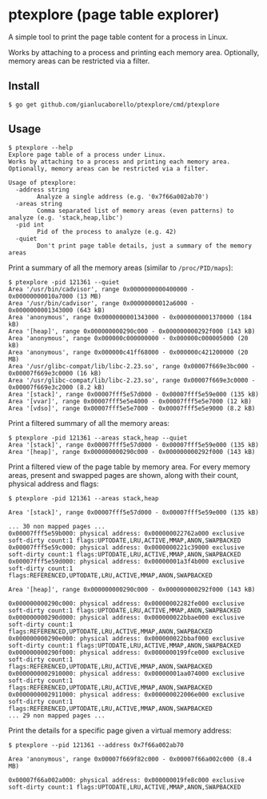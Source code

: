 # ptexplore (page table explorer)

A simple tool to print the page table content for a process in Linux.

Works by attaching to a process and printing each memory area. Optionally, memory areas can be restricted via a filter.

## Install

```
$ go get github.com/gianlucaborello/ptexplore/cmd/ptexplore
```

## Usage

```
$ ptexplore --help
Explore page table of a process under Linux.
Works by attaching to a process and printing each memory area. Optionally, memory areas can be restricted via a filter.

Usage of ptexplore:
  -address string
        Analyze a single address (e.g. '0x7f66a002ab70')
  -areas string
        Comma separated list of memory areas (even patterns) to analyze (e.g. 'stack,heap,libc')
  -pid int
        Pid of the process to analyze (e.g. 42)
  -quiet
        Don't print page table details, just a summary of the memory areas
```

Print a summary of all the memory areas (similar to `/proc/PID/maps`):

```
$ ptexplore -pid 121361 --quiet
Area '/usr/bin/cadvisor', range 0x0000000000400000 - 0x00000000010a7000 (13 MB)
Area '/usr/bin/cadvisor', range 0x00000000012a6000 - 0x0000000001343000 (643 kB)
Area 'anonymous', range 0x0000000001343000 - 0x0000000001370000 (184 kB)
Area '[heap]', range 0x000000000290c000 - 0x000000000292f000 (143 kB)
Area 'anonymous', range 0x000000c000000000 - 0x000000c000005000 (20 kB)
Area 'anonymous', range 0x000000c41ff68000 - 0x000000c421200000 (20 MB)
Area '/usr/glibc-compat/lib/libc-2.23.so', range 0x00007f669e3bc000 - 0x00007f669e3c0000 (16 kB)
Area '/usr/glibc-compat/lib/libc-2.23.so', range 0x00007f669e3c0000 - 0x00007f669e3c2000 (8.2 kB)
Area '[stack]', range 0x00007fff5e57d000 - 0x00007fff5e59e000 (135 kB)
Area '[vvar]', range 0x00007fff5e5e4000 - 0x00007fff5e5e7000 (12 kB)
Area '[vdso]', range 0x00007fff5e5e7000 - 0x00007fff5e5e9000 (8.2 kB)
```

Print a filtered summary of all the memory areas:

```
$ ptexplore -pid 121361 --areas stack,heap --quiet
Area '[stack]', range 0x00007fff5e57d000 - 0x00007fff5e59e000 (135 kB)
Area '[heap]', range 0x000000000290c000 - 0x000000000292f000 (143 kB)
```

Print a filtered view of the page table by memory area. For every memory areas, present and swapped pages are shown, along with their count, physical address and flags:

```
$ ptexplore -pid 121361 --areas stack,heap

Area '[stack]', range 0x00007fff5e57d000 - 0x00007fff5e59e000 (135 kB)

... 30 non mapped pages ...
0x00007fff5e59b000: physical address: 0x000000022762a000 exclusive soft-dirty count:1 flags:UPTODATE,LRU,ACTIVE,MMAP,ANON,SWAPBACKED
0x00007fff5e59c000: physical address: 0x0000000221c39000 exclusive soft-dirty count:1 flags:UPTODATE,LRU,ACTIVE,MMAP,ANON,SWAPBACKED
0x00007fff5e59d000: physical address: 0x00000001a3f4b000 exclusive soft-dirty count:1 flags:REFERENCED,UPTODATE,LRU,ACTIVE,MMAP,ANON,SWAPBACKED

Area '[heap]', range 0x000000000290c000 - 0x000000000292f000 (143 kB)

0x000000000290c000: physical address: 0x00000002282fe000 exclusive soft-dirty count:1 flags:UPTODATE,LRU,ACTIVE,MMAP,ANON,SWAPBACKED
0x000000000290d000: physical address: 0x000000022bbae000 exclusive soft-dirty count:1 flags:REFERENCED,UPTODATE,LRU,ACTIVE,MMAP,ANON,SWAPBACKED
0x000000000290e000: physical address: 0x000000022bbaf000 exclusive soft-dirty count:1 flags:UPTODATE,LRU,ACTIVE,MMAP,ANON,SWAPBACKED
0x000000000290f000: physical address: 0x0000000199fce000 exclusive soft-dirty count:1 flags:REFERENCED,UPTODATE,LRU,ACTIVE,MMAP,ANON,SWAPBACKED
0x0000000002910000: physical address: 0x00000001aa074000 exclusive soft-dirty count:1 flags:REFERENCED,UPTODATE,LRU,ACTIVE,MMAP,ANON,SWAPBACKED
0x0000000002911000: physical address: 0x000000022006e000 exclusive soft-dirty count:1 flags:REFERENCED,UPTODATE,LRU,ACTIVE,MMAP,ANON,SWAPBACKED
... 29 non mapped pages ...
```

Print the details for a specific page given a virtual memory address:

```
$ ptexplore --pid 121361 --address 0x7f66a002ab70 

Area 'anonymous', range 0x00007f669f82c000 - 0x00007f66a002c000 (8.4 MB)

0x00007f66a002a000: physical address: 0x000000019fe8c000 exclusive soft-dirty count:1 flags:UPTODATE,LRU,ACTIVE,MMAP,ANON,SWAPBACKED
```
